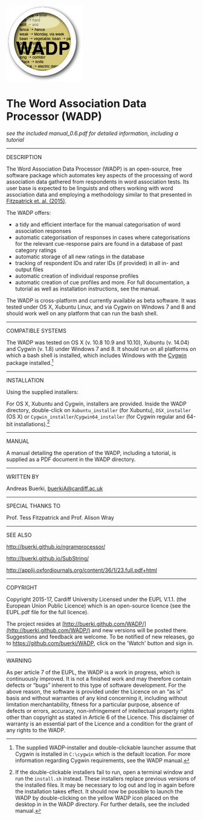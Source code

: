 ![WADP](src/wicon.png)

The Word Association Data Processor (WADP)
======================

*see the included manual_0.6.pdf for detailed information, including a tutorial*

*******
DESCRIPTION

The Word Association Data Processor (WADP) is an open-source, free software package which automates key aspects of the processing of word association data gathered from respondents in word association tests. Its user base is expected to be linguists and others working with word association data and employing a methodology similar to that presented in [Fitzpatrick et. al. (2015)](http://applij.oxfordjournals.org/content/36/1/23.full.pdf+html).



The WADP offers:

- a tidy and efficient interface for the manual categorisation of word association responses
- automatic categorisation of responses in cases where categorisations for the relevant cue-response pairs are found in a database of past category ratings
- automatic storage of all new ratings in the database
- tracking of respondent IDs and rater IDs (if provided) in all in- and output files
- automatic creation of individual response profiles
- automatic creation of cue profiles
and more. For full documentation, a tutorial as well as installation instructions, see the manual.


The WADP is cross-platform and currently available as beta software. It was
tested under OS X, Xubuntu Linux, and via Cygwin on Windows 7 and 8 and should work well on any platform that can run the bash shell.


*******
COMPATIBLE SYSTEMS

The WADP was tested on OS X (v. 10.8 10.9 and 10.10), Xubuntu (v. 14.04) and Cygwin (v. 1.8) under Windows 7 and 8. It should run on all platforms on which a bash shell is installed, which includes Windows with the [Cygwin](cygwin.com) package installed.[^1]
[^1]: The supplied WADP-installer and double-clickable launcher assume that Cygwin is installed in `C:\cygwin` which is the default location. For more information regarding Cygwin requirements, see the WADP manual.

*******
INSTALLATION

Using the supplied installers:

For OS X, Xubuntu and Cygwin, installers are provided. Inside the WADP directory, double-click on `Xubuntu_installer` (for Xubuntu), `OSX_installer` (OS X) or `Cygwin_installer`/`Cygwin64_installer` (for Cygwin regular and 64-bit installations).[^3]
[^3]: If the double-clickable installers fail to run, open a terminal window and run the `install.sh` instead.
These installers replace previous versions of the installed files. It may be necessary to log out and log in again before the installation takes effect. It should now be possible to launch the WADP by double-clicking on the yellow WADP icon placed on the desktop in in the WADP directory. For further details, see the included manual.

*******
MANUAL

A manual detailing the operation of the WADP, including a tutorial, is supplied as a PDF document in the WADP directory.


*******
WRITTEN BY

Andreas Buerki, <buerkiA@cardiff.ac.uk>  

******
SPECIAL THANKS TO

Prof. Tess Fitzpatrick and Prof. Alison Wray

******
SEE ALSO

http://buerki.github.io/ngramprocessor/

http://buerki.github.io/SubString/

http://applij.oxfordjournals.org/content/36/1/23.full.pdf+html

*********
COPYRIGHT

Copyright 2015-17, Cardiff University
Licensed under the EUPL V.1.1. (the European Union Public Licence) which is an open-source licence (see the EUPL.pdf file for the full licence).

The project resides at [http://buerki.github.com/WADP/](http://buerki.github.com/WADP/) and new versions will be posted there. Suggestions and feedback are welcome. To be notified of new releases, go to https://github.com/buerki/WADP, click on the 'Watch' button and sign in.

*******
WARNING

As per article 7 of the EUPL, the WADP is a work in progress, which is continuously improved. It is not a finished work and may therefore contain defects or “bugs” inherent to this type of software development.
For the above reason, the software is provided under the Licence on an “as is” basis and without warranties of any kind concerning it, including without limitation merchantability, fitness for a particular purpose, absence of defects or errors, accuracy, non-infringement of intellectual property rights other than copyright as stated in Article 6 of the Licence.
This disclaimer of warranty is an essential part of the Licence and a condition for the grant of any rights to the WADP.

